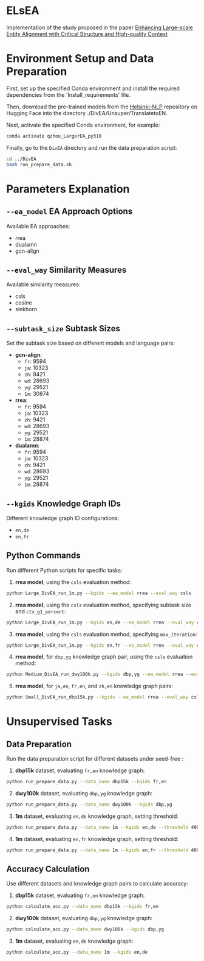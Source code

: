 # ELsEA
Implementation of the study proposed in the paper <a href="https://ieeexplore.ieee.org/">Enhancing Large-scale Entity Alignment with Critical Structure and High-quality Context</a>

# Environment Setup and Data Preparation

First, set up the specified Conda environment and install the required dependencies from the 'Install_requirements' file.

Then, download the pre-trained models from the [Helsinki-NLP](https://huggingface.co/Helsinki-NLP) repository on Hugging Face into the directory ./DivEA/Unsuper/TranslatetoEN.

Next, activate the specified Conda environment, for example:
```bash
conda activate qzhou_LargerEA_py310
```

Finally, go to the `DivEA` directory and run the data preparation script:
```bash
cd ../DivEA
bash run_prepare_data.sh
```

# Parameters Explanation

## `--ea_model` EA Approach Options

Available EA approaches:

- rrea
- dualamn
- gcn-align

## `--eval_way`  Similarity Measures

Available similarity measures:

- csls
- cosine
- sinkhorn

## `--subtask_size` Subtask Sizes

Set the subtask size based on different models and language pairs:

- **gcn-align**:
  - `fr`: 9594
  - `ja`: 10323
  - `zh`: 9421
  - `wd`: 28693
  - `yg`: 29521
  - `1m`: 30874
- **rrea**:
  - `fr`: 9594
  - `ja`: 10323
  - `zh`: 9421
  - `wd`: 28693
  - `yg`: 29521
  - `1m`: 28874
- **dualamn**:
  - `fr`: 9594
  - `ja`: 10323
  - `zh`: 9421
  - `wd`: 28693
  - `yg`: 29521
  - `1m`: 28874

## `--kgids` Knowledge Graph IDs

Different knowledge graph ID configurations:

- `en,de`
- `en,fr`

## Python Commands

Run different Python scripts for specific tasks:

1. **rrea model**, using the `csls` evaluation method:

```bash
python Large_DivEA_run_1m.py --kgids --ea_model rrea --eval_way csls
```

2. **rrea model**, using the `csls` evaluation method, specifying subtask size and `ctx_g1_percent`:

```bash
python Large_DivEA_run_1m.py --kgids en,de --ea_model rrea --eval_way csls --ctx_g1_percent 0.4 --subtask_size 28874
```

3. **rrea model**, using the `csls` evaluation method, specifying `max_iteration`:

```bash
python Large_DivEA_run_1m.py --kgids en,fr --ea_model rrea --eval_way csls --ctx_g1_percent 0.4 --subtask_size 28874 --max_iteration 5
```

4. **rrea model**, for `dbp,yg` knowledge graph pair, using the `csls` evaluation method:

```bash
python Medium_DivEA_run_dwy100k.py --kgids dbp,yg --ea_model rrea --eval_way csls --subtask_size 29521
```

5. **rrea model**, for `ja,en`, `fr,en`, and `zh,en` knowledge graph pairs:

```bash
python Small_DivEA_run_dbp15k.py --kgids --ea_model rrea --eval_way csls --subtask_size
```



# Unsupervised Tasks

## Data Preparation

Run the data preparation script for different datasets under seed-free :

1. **dbp15k** dataset, evaluating `fr,en` knowledge graph:

```bash
python run_prepare_data.py --data_name dbp15k --kgids fr,en
```

2. **dwy100k** dataset, evaluating `dbp,yg` knowledge graph:

```bash
python run_prepare_data.py --data_name dwy100k --kgids dbp,yg
```

3. **1m** dataset, evaluating `en,de` knowledge graph, setting threshold:

```bash
python run_prepare_data.py --data_name 1m --kgids en,de --threshold 40000
```

4. **1m** dataset, evaluating `en,fr` knowledge graph, setting threshold:

```bash
python run_prepare_data.py --data_name 1m --kgids en,fr --threshold 40000
```

## Accuracy Calculation

Use different datasets and knowledge graph pairs to calculate accuracy:

1. **dbp15k** dataset, evaluating `fr,en` knowledge graph:

```bash
python calculate_acc.py --data_name dbp15k --kgids fr,en
```

2. **dwy100k** dataset, evaluating `dbp,yg` knowledge graph:

```bash
python calculate_acc.py --data_name dwy100k --kgids dbp,yg
```

3. **1m** dataset, evaluating `en,de` knowledge graph:

```bash
python calculate_acc.py --data_name 1m --kgids en,de
```